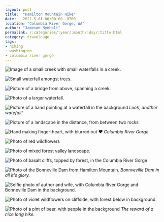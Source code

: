 ```yaml
---
layout: post
title:  "Hamilton Mountain Hike"
date:   2021-5-01 00:00:00 -0700
location: "Columbia River Gorge, WA"
author: "Jameson Nyeholt"
permalink: /:categories/:year/:month/:day/:title.html
category: travelouge
tags:
- hiking
- washington
- columbia river gorge
---
```


![Image of a small creek with small waterfalls in a creek.](/assets/img/posts/2021/may/hamilton-mountain/waterfall-forest.jpeg)

![Small waterfall amongst trees.](/assets/img/posts/2021/may/hamilton-mountain/waterfall-forest-2.jpeg)

![Picture of a bridge from above, spanning a creek.](/assets/img/posts/2021/may/hamilton-mountain/waterfall-bridge.JPG)

![Photo of a larger waterfall.](/assets/img/posts/2021/may/hamilton-mountain/big-waterfall.jpeg)

![Picture of a hand pointing at a waterfall in the background](/assets/img/posts/2021/may/hamilton-mountain/waterfall-rachel-pointing.jpeg)
*Look, another watefall!*

![Picture of a landscape in the distance, from between two rocks](/assets/img/posts/2021/may/hamilton-mountain/rock-gap.jpeg)

![Hand making finger-heart, with blurred out ](/assets/img/posts/2021/may/hamilton-mountain/forest-heart.jpeg)
*❤️ Columbia River Gorge*

![Photo of red wildflowers](/assets/img/posts/2021/may/hamilton-mountain/flowers-red.jpeg)

![Photo of mixed forest valley landscape.](/assets/img/posts/2021/may/hamilton-mountain/forest-valley.JPG)

![Photo of basalt cliffs, topped by forest, in the Columbia River Gorge](/assets/img/posts/2021/may/hamilton-mountain/cliff-face.jpeg)

![Photo of the Bonneville Dam from Hamilton Mountain.](/assets/img/posts/2021/may/hamilton-mountain/bonneville-dam.JPG)
*Bonnveville Dam in all it's glory.*

![Selfie photo of author and wife, with Columbia River Gorge and Bonneville Dam in the background.](/assets/img/posts/2021/may/hamilton-mountain/rachel-jameson.jpeg)

![Photo of violet wildflowers on cliffside, with forest below in background.](/assets/img/posts/2021/may/hamilton-mountain/purple-flowers.jpeg)

![Photo of a pint of beer, with people in the background](/assets/img/posts/2021/may/hamilton-mountain/beer.jpeg)
*The reward of a nice long hike.*
